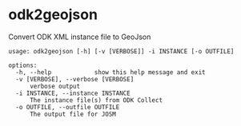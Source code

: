# odk2geojson

Convert ODK XML instance file to GeoJson

    usage: odk2geojson [-h] [-v [VERBOSE]] -i INSTANCE [-o OUTFILE]

    options:
      -h, --help            show this help message and exit
      -v [VERBOSE], --verbose [VERBOSE]
          verbose output
      -i INSTANCE, --instance INSTANCE
          The instance file(s) from ODK Collect
      -o OUTFILE, --outfile OUTFILE
          The output file for JOSM
